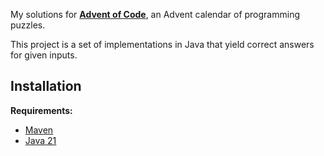 My solutions for [**Advent of Code**](https://adventofcode.com/), an Advent calendar of programming puzzles.

This project is a set of implementations in Java that yield correct answers for given inputs.

## Installation

**Requirements:**

* [Maven](https://maven.apache.org/download.cgi)
* [Java 21](https://openjdk.org/projects/jdk/21/)